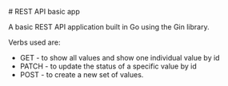 # REST API basic app

A basic REST API application built in Go using the Gin library.

Verbs used are:

- GET - to show all values and show one individual value by id
- PATCH - to update the status of a specific value by id
- POST - to create a new set of values.
